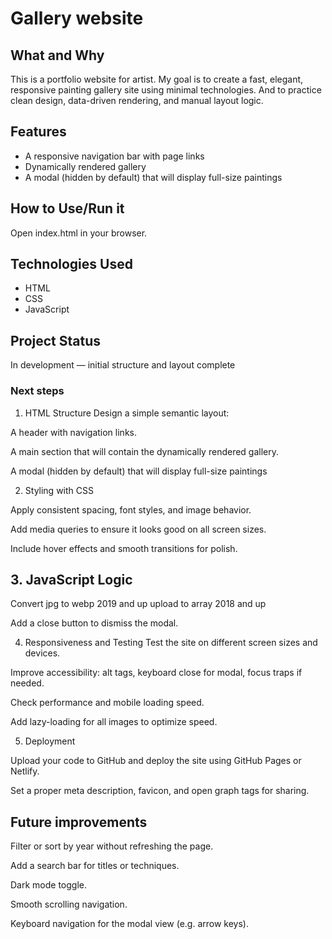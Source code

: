 # Gallery website


## What and Why

This is a portfolio website for artist.
My goal is to create a fast, elegant, responsive painting gallery site using minimal technologies.
And to practice clean design, data-driven rendering, and manual layout logic.


## Features

- A responsive navigation bar with page links
- Dynamically rendered gallery
- A modal (hidden by default) that will display full-size paintings

## How to Use/Run it

Open index.html in your browser.

## Technologies Used

- HTML
- CSS
- JavaScript


## Project Status

In development — initial structure and layout complete

### Next steps

1. HTML Structure
Design a simple semantic layout:

A header with navigation links.

A main section that will contain the dynamically rendered gallery.

A modal (hidden by default) that will display full-size paintings

2. Styling with CSS

Apply consistent spacing, font styles, and image behavior.

Add media queries to ensure it looks good on all screen sizes.


Include hover effects and smooth transitions for polish.

## 3. JavaScript Logic
Convert jpg to webp 2019 and up
upload to array 2018 and up

Add a close button to dismiss the modal.

4. Responsiveness and Testing
Test the site on different screen sizes and devices.

Improve accessibility: alt tags, keyboard close for modal, focus traps if needed.

Check performance and mobile loading speed.

Add lazy-loading for all images to optimize speed.

5. Deployment

Upload your code to GitHub and deploy the site using GitHub Pages or Netlify.

Set a proper meta description, favicon, and open graph tags for sharing.

## Future improvements

Filter or sort by year without refreshing the page.

Add a search bar for titles or techniques.

Dark mode toggle.

Smooth scrolling navigation.

Keyboard navigation for the modal view (e.g. arrow keys).